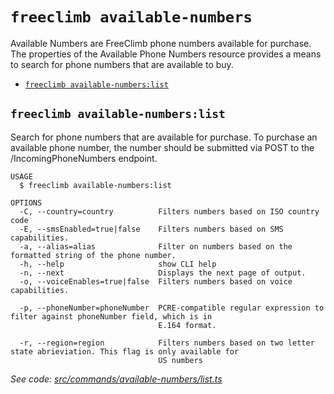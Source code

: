`freeclimb available-numbers`
=============================

Available Numbers are FreeClimb phone numbers available for purchase. The properties of the Available Phone Numbers resource provides a means to search for phone numbers that are available to buy.

* [`freeclimb available-numbers:list`](#freeclimb-available-numberslist)

## `freeclimb available-numbers:list`

Search for phone numbers that are available for purchase. To purchase an available phone number, the number should be submitted via POST to the /IncomingPhoneNumbers endpoint.

```
USAGE
  $ freeclimb available-numbers:list

OPTIONS
  -C, --country=country          Filters numbers based on ISO country code
  -E, --smsEnabled=true|false    Filters numbers based on SMS capabilities.
  -a, --alias=alias              Filter on numbers based on the formatted string of the phone number.
  -h, --help                     show CLI help
  -n, --next                     Displays the next page of output.
  -o, --voiceEnables=true|false  Filters numbers based on voice capabilities.

  -p, --phoneNumber=phoneNumber  PCRE-compatible regular expression to filter against phoneNumber field, which is in
                                 E.164 format.

  -r, --region=region            Filters numbers based on two letter state abrieviation. This flag is only available for
                                 US numbers
```

_See code: [src/commands/available-numbers/list.ts](https://github.com/FreeClimbAPI/freeclimb-cli/blob/v0.3.0/src/commands/available-numbers/list.ts)_
